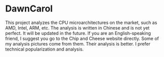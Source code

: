 # DawnCarol

This project analyzes the CPU microarchitectures on the market, such as AMD, Intel, ARM, etc. The analysis is written in Chinese and is not 
yet perfect. It will be updated in the future. If you are an English-speaking friend, I suggest you go to the Chip and Cheese website 
directly. Some of my analysis pictures come from them. Their analysis is better. I prefer technical popularization and analysis.

